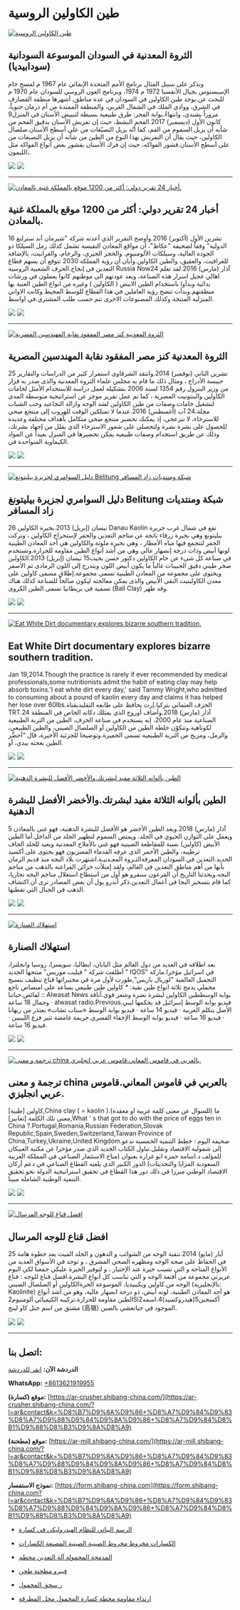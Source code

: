# طين الكاولين الروسية

<a href="https://swt.shibang-china.com/?l=ar&img&k=%D8%B7%D9%8A%D9%86+%D8%A7%D9%84%D9%83%D8%A7%D9%88%D9%84%D9%8A%D9%86+%D8%A7%D9%84%D8%B1%D9%88%D8%B3%D9%8A%D8%A9" target="_blank">![طين الكاولين الروسية](http://static.shibang-china.com/all-800x300/1144.jpg)</a>

## الثروة المعدنية في السودان الموسوعة السودانية (سودابيديا)
ونذكر على سبيل المثال برنامج الأمم المتحدة الإنمائي عام 1967 م لمسح خام الإسبستوس بجبال الأنقسنا 1972 م 1974، وبرنامج العون الروسي للسودان عام 1970 م للبحث عن.يوجد طين الكاولين في السودان في عدة مناطق، أشهرها منطقة القضارف في الشرق، ووادي الملك في الشمال الغربي، والمنطقة الممتدة من أم درمان جنوباً، مروراً بشندي، وانتهاءً.بوابة الفجر: طرق طبيعية بسيطة لتبييض الأسنان في المنزل9 كانون الأول (ديسمبر) 2017.الفحم النشط، حيث إن تفريش الأسنان بدقيق الفحم من شأنه أن يزيل السموم من الفم، كما أنّه يزيل التصبّغات من على أسطح الأسنان.صلصال الكاولين، حيث يقال أن التفريش بهذا النوع من الطين من شأنه أن يزيل التصبغات من على أسطح الأسنان.قشور الفواكه، حيث إن فرك الأسنان بقشور بعض أنواع الفواكه مثل الليمون،.


<a href="https://whatsapp.shibangsoft.com/WhatsApp.php" target="_blank" title="WhatsApp">![](http://static.shibang-china.com/icon/whatsapp.png)</a> <a href="https://swt.shibang-china.com/?l=ar&icon&k=%D8%B7%D9%8A%D9%86+%D8%A7%D9%84%D9%83%D8%A7%D9%88%D9%84%D9%8A%D9%86+%D8%A7%D9%84%D8%B1%D9%88%D8%B3%D9%8A%D8%A9" target="_blank">![](http://static.shibang-china.com/icon/chat-ar.png)</a>

---

<a href="https://swt.shibang-china.com/?l=ar&img&k=%D8%B7%D9%8A%D9%86+%D8%A7%D9%84%D9%83%D8%A7%D9%88%D9%84%D9%8A%D9%86+%D8%A7%D9%84%D8%B1%D9%88%D8%B3%D9%8A%D8%A9" target="_blank">![أخبار 24 تقرير دولي: أكثر من 1200 موقع بالمملكة غنية بالمعادن.](http://static.shibang-china.com/all-800x300/1322.jpg)</a>

## أخبار 24 تقرير دولي: أكثر من 1200 موقع بالمملكة غنية بالمعادن.
16 تشرين الأول (أكتوبر) 2016.وأوضح التقرير الذي أعدته شركة &quot;شيرمان آند سترلنغ الدولية&quot; وفقاً لصحيفة &quot;عكاظ&quot;، أن مواقع المعادن النفيسة تشمل كذلك رمل السيلكا ذو الجودة العالية، وسيلكات الألومنيوم، والحجر الجيري، والرخام، والغرانيت، بالإضافة للغرافيت، والعقيق، والطين الكاولين.وأبان أن رؤية المملكة 2030 تتوقع أن يسهم قطاع التعدين في إنجاح.الحرف الشعبية الروسية Russia Now24 آذار (مارس) 2016.لقد تعلم اهالي غجيل اسرار هذه الصناعة، وبعد عودتهم الى موطنهم كانوا يعملون في ورشات بدائية وبدأوا باستخدام الطين الابيض ( الكاولين ) وغيره من انواع الطين الغنية بها منطقتهم.وبدأت تتضح رؤية العاملين في هذا القطاع للوسط المحيط وكانت الاواني المنزلية المنتجة وكذلك المصنوعات الاخرى تتم حسب طلب المشتري.في اواسط.


<a href="https://whatsapp.shibangsoft.com/WhatsApp.php" target="_blank" title="WhatsApp">![](http://static.shibang-china.com/icon/whatsapp.png)</a> <a href="https://swt.shibang-china.com/?l=ar&icon&k=%D8%B7%D9%8A%D9%86+%D8%A7%D9%84%D9%83%D8%A7%D9%88%D9%84%D9%8A%D9%86+%D8%A7%D9%84%D8%B1%D9%88%D8%B3%D9%8A%D8%A9" target="_blank">![](http://static.shibang-china.com/icon/chat-ar.png)</a>

---

<a href="https://swt.shibang-china.com/?l=ar&img&k=%D8%B7%D9%8A%D9%86+%D8%A7%D9%84%D9%83%D8%A7%D9%88%D9%84%D9%8A%D9%86+%D8%A7%D9%84%D8%B1%D9%88%D8%B3%D9%8A%D8%A9" target="_blank">![الثروة المعدنية كنز مصر المفقود نقابة المهندسين المصرية](http://static.shibang-china.com/all-800x300/1037.jpg)</a>

## الثروة المعدنية كنز مصر المفقود نقابة المهندسين المصرية
25 تشرين الثاني (نوفمبر) 2014.وانتقد الشرقاوى استمرار كثير من الدراسات والتقارير حبيسة الأدراج ، ومثال ذلك ما قام به مجلس علماء الثروة المعدنية والذى صدر به قرار من وزير البترول رقم 1354 لسنة 2006 بتشكيله لعمل دراسة للاستخدام الأمثل لخامات الكاولين والبنتونيت المصرية ، كما تم عمل تقرير موجز عن استراتيجية متوسطة المدى لتشغيل خامات.وصفات من طين الكاولين لشد الوجه وازالة التجاعيد وحب الشباب مجلة.24 آب (أغسطس) 2016.عندما لا تمتلكين الوقت للهروب إلى منتجع صحي للاسترخاء، لا تنزعجي، إذ يمكنك تحضير منتجع صحي متكامل بأهداف مختلفة وعديدة للحصول على بشرة نضرة ولتحصلي على شعور الاسترخاء الذي يقلل من إجهاد بشرتك، وذلك عن طريق استخدام وصفات طبيعية يمكن تحضيرها في المنزل بعيداً عن المواد الكيماوية المتواجدة في.


<a href="https://whatsapp.shibangsoft.com/WhatsApp.php" target="_blank" title="WhatsApp">![](http://static.shibang-china.com/icon/whatsapp.png)</a> <a href="https://swt.shibang-china.com/?l=ar&icon&k=%D8%B7%D9%8A%D9%86+%D8%A7%D9%84%D9%83%D8%A7%D9%88%D9%84%D9%8A%D9%86+%D8%A7%D9%84%D8%B1%D9%88%D8%B3%D9%8A%D8%A9" target="_blank">![](http://static.shibang-china.com/icon/chat-ar.png)</a>

---

<a href="https://swt.shibang-china.com/?l=ar&img&k=%D8%B7%D9%8A%D9%86+%D8%A7%D9%84%D9%83%D8%A7%D9%88%D9%84%D9%8A%D9%86+%D8%A7%D9%84%D8%B1%D9%88%D8%B3%D9%8A%D8%A9" target="_blank">![دليل السوامري لجزيرة بيليتونغ Belitung شبكة ومنتديات زاد المسافر](http://static.shibang-china.com/all-800x300/444.jpg)</a>

## دليل السوامري لجزيرة بيليتونغ Belitung شبكة ومنتديات زاد المسافر
26 نيسان (إبريل) 2013.بحيرة الكاولين Danau Kaolin تقع في شمال غرب جزيرة بيليتونغ وهي بحيرة زرقاء ناتجة عن مناجم التعدين والحفر لإستخراج الكاولين ، وتركت الحفر لتتجمع فيها مياه الأمطار ، وهي بحيرة ملوثة.والكاولين هي أحد المعادن الطينية لونها أبيض وذات درجة إنصهار عالي وهي من أشد أنواع الطين مقاومة للحرارة.وتستخدم في صناعة.كل شىء عن خام الكاولين دكتور حسن بخيت15 نيسان (إبريل) 2013.الكاولين صخر طيني دقيق الحبيبات غالباً ما يكون أبيض اللون ويتدرج إلى اللون الرمادى ثم الأصفر ويحتوى على مجموعة من المعادن الطينية تسمى مجموعة.إطلاق مسمى كاولين على معدن الكاولينيت النقى الأبيض والذى يمكن معالجته ليكون صالحاً للصناعة كذلك هناك تسمية فى بريطانيا تسمى الطين الكروى (Ball Clay) وقد ظهر.


<a href="https://whatsapp.shibangsoft.com/WhatsApp.php" target="_blank" title="WhatsApp">![](http://static.shibang-china.com/icon/whatsapp.png)</a> <a href="https://swt.shibang-china.com/?l=ar&icon&k=%D8%B7%D9%8A%D9%86+%D8%A7%D9%84%D9%83%D8%A7%D9%88%D9%84%D9%8A%D9%86+%D8%A7%D9%84%D8%B1%D9%88%D8%B3%D9%8A%D8%A9" target="_blank">![](http://static.shibang-china.com/icon/chat-ar.png)</a>

---

<a href="https://swt.shibang-china.com/?l=ar&img&k=%D8%B7%D9%8A%D9%86+%D8%A7%D9%84%D9%83%D8%A7%D9%88%D9%84%D9%8A%D9%86+%D8%A7%D9%84%D8%B1%D9%88%D8%B3%D9%8A%D8%A9" target="_blank">![Eat White Dirt documentary explores bizarre southern tradition.](http://static.shibang-china.com/all-800x300/778.jpg)</a>

## Eat White Dirt documentary explores bizarre southern tradition.
Jan 19,2014.Though the practice is rarely if ever recommended by medical professionals,some nutritionists admit the habit of eating clay may help absorb toxins.&#39;I eat white dirt every day,&#39; said Tammy Wright,who admitted to consuming about a pound of kaolin every day and claims it has helped her lose over 60lbs.الخزف العثماني بتركيا.إرث يحافظ على طابعه التقليديقناة TRT.24 آذار (مارس) 2018.وأضاف أوروج الذي يمتلك دكانه الخاص في المنطقة الصناعية منذ عام 2000، إنه يستخدم في صناعة الخزف، الطين من التربة الطبيعية لكوتاهية.وتتكوّن خلطة الطين من الكاولين أو الصلصال الصيني، والطين الطبيعي، والرمل، ومزيج من التربة الطبيعية تسمى الخميرة.وتوضيحا للجزئية الأخيرة، قال “أحضِّر الطين بعجنه بيدي، أو.


<a href="https://whatsapp.shibangsoft.com/WhatsApp.php" target="_blank" title="WhatsApp">![](http://static.shibang-china.com/icon/whatsapp.png)</a> <a href="https://swt.shibang-china.com/?l=ar&icon&k=%D8%B7%D9%8A%D9%86+%D8%A7%D9%84%D9%83%D8%A7%D9%88%D9%84%D9%8A%D9%86+%D8%A7%D9%84%D8%B1%D9%88%D8%B3%D9%8A%D8%A9" target="_blank">![](http://static.shibang-china.com/icon/chat-ar.png)</a>

---

<a href="https://swt.shibang-china.com/?l=ar&img&k=%D8%B7%D9%8A%D9%86+%D8%A7%D9%84%D9%83%D8%A7%D9%88%D9%84%D9%8A%D9%86+%D8%A7%D9%84%D8%B1%D9%88%D8%B3%D9%8A%D8%A9" target="_blank">![الطين بألوانه الثلاثة مفيد لبشرتك.والأخضر الأفضل للبشرة الدهنية](http://static.shibang-china.com/all-800x300/739.jpg)</a>

## الطين بألوانه الثلاثة مفيد لبشرتك.والأخضر الأفضل للبشرة الدهنية
5 آذار (مارس) 2018.ويعد الطين الأخضر هو الأفضل للبشرة الدهنية، فهو غني بالمعادن ويعمل على التوازن الحيوي في الجلد، ويمتص السموم لتطهير الجلد من الداخل.أما الطين الأبيض (كاولين) نسبة للمقاطعة الصينية فهو غني بالأملاح المعدنية ويعيد للجلد الجاف ترطيبه، والطين الأحمر الذي عرفه القدماء المصريون فهو يحتوى على أكسيد الحديد.التعدين في السودان المعرفةالثـروة المعـدنيـة.اشتهرت بلاد البجه منذ قديم الزمان بأنها من أهم مناطق التعدين في العالم، ولقد إمتلأت خزائن الفراعنة بالذهب من مناجم البجه.ويحدثنا التاريخ أن الفرعون سنفرو هو أول من استطاع استغلال مناجم البجه تجاريا، كما قام بتسخير البجا في أعمال التعدين.ذكر أندرو بول أن بعض المصادر ترى أن اكتشاف الذهب في الجبال التي تقطنها.


<a href="https://whatsapp.shibangsoft.com/WhatsApp.php" target="_blank" title="WhatsApp">![](http://static.shibang-china.com/icon/whatsapp.png)</a> <a href="https://swt.shibang-china.com/?l=ar&icon&k=%D8%B7%D9%8A%D9%86+%D8%A7%D9%84%D9%83%D8%A7%D9%88%D9%84%D9%8A%D9%86+%D8%A7%D9%84%D8%B1%D9%88%D8%B3%D9%8A%D8%A9" target="_blank">![](http://static.shibang-china.com/icon/chat-ar.png)</a>

---

<a href="https://swt.shibang-china.com/?l=ar&img&k=%D8%B7%D9%8A%D9%86+%D8%A7%D9%84%D9%83%D8%A7%D9%88%D9%84%D9%8A%D9%86+%D8%A7%D9%84%D8%B1%D9%88%D8%B3%D9%8A%D8%A9" target="_blank">![استهلاك الصنارة](http://static.shibang-china.com/all-800x300/742.jpg)</a>

## استهلاك الصنارة
بعد اطلاقه في العديد من دول العالم مثل اليابان، ايطاليا، سويسرا، روسيا وانجلترا، أطلقت شركة &quot; فيليب موريس&quot; منتجها الجديد &quot; IQOS&quot; في اسرائيل مؤخرا.ماركة التجميل العالمية &quot;لوريال باريس&quot;,طورت لأول مرة في مختبراتها قناع تنظيف بنسيج مخملي يدمج ثلاثة انواع طين نقية: * كاولين طين طبيعي يساعد على امتصاص ناجع لفائض.حياتنا :: Alwasat News بوابة الوسططين الكاولين لبشرة نضرة وشعر قوي.أناقة وجمال 18 ساعة &middot; alwasat radio.Previous.فيديو بوابة الوسط إسرائيل قد يحكمها ليبي الأصل يتكلم العربية &middot; فيديو 14 ساعة &middot; فيديو بوابة الوسط «سناب تشات» يعتذر من ريهانا &middot; فيديو 16 ساعة &middot; فيديو بوابة الوسط الإخفاء القسري.جريمة غامضة تثير فزع الليبيين &middot; فيديو 16 ساعة.


<a href="https://whatsapp.shibangsoft.com/WhatsApp.php" target="_blank" title="WhatsApp">![](http://static.shibang-china.com/icon/whatsapp.png)</a> <a href="https://swt.shibang-china.com/?l=ar&icon&k=%D8%B7%D9%8A%D9%86+%D8%A7%D9%84%D9%83%D8%A7%D9%88%D9%84%D9%8A%D9%86+%D8%A7%D9%84%D8%B1%D9%88%D8%B3%D9%8A%D8%A9" target="_blank">![](http://static.shibang-china.com/icon/chat-ar.png)</a>

---

<a href="https://swt.shibang-china.com/?l=ar&img&k=%D8%B7%D9%8A%D9%86+%D8%A7%D9%84%D9%83%D8%A7%D9%88%D9%84%D9%8A%D9%86+%D8%A7%D9%84%D8%B1%D9%88%D8%B3%D9%8A%D8%A9" target="_blank">![ترجمة و معنى china بالعربي في قاموس المعاني.قاموس عربي انجليزي.](http://static.shibang-china.com/all-800x300/39.jpg)</a>

## ترجمة و معنى china بالعربي في قاموس المعاني.قاموس عربي انجليزي.
كاولين [طبية],China clay ( = kaolin ).(للسوال عن معنى كلمة غريبة او معقدة) ما معنى تلك الكلمة [تعابير],What &#39; s that got to do with the price of eggs ten in China ?.Portugal,Romania,Russian Federation,Slovak Republic,Spain,Sweden,Switzerland,Taiwan Province of China,Turkey,Ukraine,United Kingdom.صحيفة اليوم : خطط التنمية الخمسية تدعو إلى شمولية الاقتصاد وتقليل.تناول الكتاب الجديد الذي صدر مؤخرا عن مكتبة العبيكان للمؤلف د.اسامة حمزة ابو غرارة بعنوان (مناخ الاستثمار الصناعي في المملكة العربية السعودية المزايا والتحديثات) الدور الكبير الذي يلعبه القطاع الصناعي في دعم أركان الاقتصاد الوطني مبرزا في ذلك دور هذا القطاع في تحقيق استراتيجية الدولة نحو تحقيق التنمية الوطنية الشاملة مبينا.


<a href="https://whatsapp.shibangsoft.com/WhatsApp.php" target="_blank" title="WhatsApp">![](http://static.shibang-china.com/icon/whatsapp.png)</a> <a href="https://swt.shibang-china.com/?l=ar&icon&k=%D8%B7%D9%8A%D9%86+%D8%A7%D9%84%D9%83%D8%A7%D9%88%D9%84%D9%8A%D9%86+%D8%A7%D9%84%D8%B1%D9%88%D8%B3%D9%8A%D8%A9" target="_blank">![](http://static.shibang-china.com/icon/chat-ar.png)</a>

---

<a href="https://swt.shibang-china.com/?l=ar&img&k=%D8%B7%D9%8A%D9%86+%D8%A7%D9%84%D9%83%D8%A7%D9%88%D9%84%D9%8A%D9%86+%D8%A7%D9%84%D8%B1%D9%88%D8%B3%D9%8A%D8%A9" target="_blank">![افضل قناع للوجه المرسال](http://static.shibang-china.com/all-800x300/589.jpg)</a>

## افضل قناع للوجه المرسال
25 أيار (مايو) 2014.تنقية الوجه من الشوائب و الدهون و الجلد الميت يعد خطوة هامة في الحفاظ على صحة الوجه ومظهره الصحي المشرق ، و توجد في الأسواق العديد من الأنواع المتاحة و التي تسبب حيرة عند الإختيار ، و لتوفير الحيرة عليكي جمعنا لكي اليوم عزيزتي مجموعة من أقنعة الوجه و التي تناسب كل أنواع البشرة.افضل قناع للوجه : قناع الوجه من.كاولين ويكيبيديا، الموسوعة الحرةالكاولين أو الصلصال الصيني (بالإنجليزية: Kaolinite) هو أحد المعادن الطينية، لونه أبيض، ذو درجة انصهار عالية، وهو من أشد أنواع الطين مقاومة للحرارة.تركيبه الكيميائي ألومنيوم2Si2أكسجين5(هيدروكسيد)4.اسمه مشتق من اسم جبل كاو لينج (高嶺) الموجود في جيانغشي بالصين.


<a href="https://whatsapp.shibangsoft.com/WhatsApp.php" target="_blank" title="WhatsApp">![](http://static.shibang-china.com/icon/whatsapp.png)</a> <a href="https://swt.shibang-china.com/?l=ar&icon&k=%D8%B7%D9%8A%D9%86+%D8%A7%D9%84%D9%83%D8%A7%D9%88%D9%84%D9%8A%D9%86+%D8%A7%D9%84%D8%B1%D9%88%D8%B3%D9%8A%D8%A9" target="_blank">![](http://static.shibang-china.com/icon/chat-ar.png)</a>

---
## اتصل بنا:

**الدردشة الآن:** [انقر للدردشة](https://swt.shibang-china.com?l=ar&contact&k=%D8%B7%D9%8A%D9%86+%D8%A7%D9%84%D9%83%D8%A7%D9%88%D9%84%D9%8A%D9%86+%D8%A7%D9%84%D8%B1%D9%88%D8%B3%D9%8A%D8%A9)

**WhatsApp:**  [+8613621919955](https://whatsapp.shibangsoft.com/WhatsApp.php)

**موقع (كسارة):** [https://ar-crusher.shibang-china.com/](https://ar-crusher.shibang-china.com/?l=ar&contact&k=%D8%B7%D9%8A%D9%86+%D8%A7%D9%84%D9%83%D8%A7%D9%88%D9%84%D9%8A%D9%86+%D8%A7%D9%84%D8%B1%D9%88%D8%B3%D9%8A%D8%A9)

**موقع (مطحنة):** [https://ar-mill.shibang-china.com/](https://ar-mill.shibang-china.com/?l=ar&contact&k=%D8%B7%D9%8A%D9%86+%D8%A7%D9%84%D9%83%D8%A7%D9%88%D9%84%D9%8A%D9%86+%D8%A7%D9%84%D8%B1%D9%88%D8%B3%D9%8A%D8%A9)

**نموذج الاستفسار:** [https://form.shibang-china.com](https://form.shibang-china.com?l=ar&contact&k=%D8%B7%D9%8A%D9%86+%D8%A7%D9%84%D9%83%D8%A7%D9%88%D9%84%D9%8A%D9%86+%D8%A7%D9%84%D8%B1%D9%88%D8%B3%D9%8A%D8%A9)

* [الرسم البياني للنظام الهيدروليكي في كسارة](../27/%D8%A7%D9%84%D8%B1%D8%B3%D9%85%20%D8%A7%D9%84%D8%A8%D9%8A%D8%A7%D9%86%D9%8A%20%D9%84%D9%84%D9%86%D8%B8%D8%A7%D9%85%20%D8%A7%D9%84%D9%87%D9%8A%D8%AF%D8%B1%D9%88%D9%84%D9%8A%D9%83%D9%8A%20%D9%81%D9%8A%20%D9%83%D8%B3%D8%A7%D8%B1%D8%A9.md)

* [الكسارات مخروط مخروط الصينية الصينية المصنعة الكسارات](../28/%D8%A7%D9%84%D9%83%D8%B3%D8%A7%D8%B1%D8%A7%D8%AA%20%D9%85%D8%AE%D8%B1%D9%88%D8%B7%20%D9%85%D8%AE%D8%B1%D9%88%D8%B7%20%D8%A7%D9%84%D8%B5%D9%8A%D9%86%D9%8A%D8%A9%20%D8%A7%D9%84%D8%B5%D9%8A%D9%86%D9%8A%D8%A9%20%D8%A7%D9%84%D9%85%D8%B5%D9%86%D8%B9%D8%A9%20%D8%A7%D9%84%D9%83%D8%B3%D8%A7%D8%B1%D8%A7%D8%AA.md)

* [المدمجة المحمولة آلة التعدين محطم](../30/%D8%A7%D9%84%D9%85%D8%AF%D9%85%D8%AC%D8%A9%20%D8%A7%D9%84%D9%85%D8%AD%D9%85%D9%88%D9%84%D8%A9%20%D8%A2%D9%84%D8%A9%20%D8%A7%D9%84%D8%AA%D8%B9%D8%AF%D9%8A%D9%86%20%D9%85%D8%AD%D8%B7%D9%85.md)

* [فيبرو مطحنة طحن](../30/%D9%81%D9%8A%D8%A8%D8%B1%D9%88%20%D9%85%D8%B7%D8%AD%D9%86%D8%A9%20%D8%B7%D8%AD%D9%86.md)

* [ر سحق المحمول](../30/%D8%B1%20%D8%B3%D8%AD%D9%82%20%D8%A7%D9%84%D9%85%D8%AD%D9%85%D9%88%D9%84.md)

* [ارتداء مقاومة محطة كسارة المحمول محل المطرقة](../28/%D8%A7%D8%B1%D8%AA%D8%AF%D8%A7%D8%A1%20%D9%85%D9%82%D8%A7%D9%88%D9%85%D8%A9%20%D9%85%D8%AD%D8%B7%D8%A9%20%D9%83%D8%B3%D8%A7%D8%B1%D8%A9%20%D8%A7%D9%84%D9%85%D8%AD%D9%85%D9%88%D9%84%20%D9%85%D8%AD%D9%84%20%D8%A7%D9%84%D9%85%D8%B7%D8%B1%D9%82%D8%A9.md)